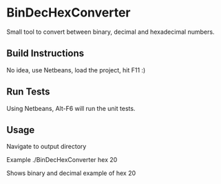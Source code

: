 BinDecHexConverter
==================

Small tool to convert between binary, decimal and hexadecimal numbers.


Build Instructions
------------------

No idea, use Netbeans, load the project, hit F11 :)


Run Tests
---------

Using Netbeans, Alt-F6 will run the unit tests.


Usage
-----

Navigate to output directory

Example
./BinDecHexConverter hex 20

Shows binary and decimal example of hex 20

